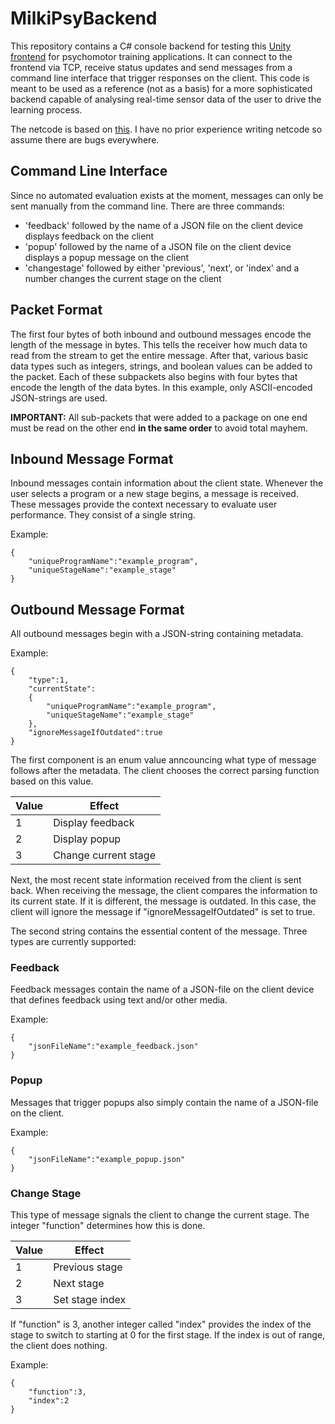 # MilkiPsyBackend

This repository contains a C# console backend for testing this [Unity frontend](https://github.com/arthurkehrwald/MilkiPsyFrontend) for psychomotor training applications. It can connect to the frontend via TCP, receive status updates and send messages from a command line interface that trigger responses on the client. This code is meant to be used as a reference (not as a basis) for a more sophisticated backend capable of analysing real-time sensor data of the user to drive the learning process.

The netcode is based on [this](https://github.com/tom-weiland/tcp-udp-networking). I have no prior experience writing netcode so assume there are bugs everywhere.

## Command Line Interface

Since no automated evaluation exists at the moment, messages can only be sent manually from the command line. There are three commands:

- 'feedback' followed by the name of a JSON file on the client device displays feedback on the client
- 'popup' followed by the name of a JSON file on the client device displays a popup message on the client
- 'changestage' followed by either 'previous', 'next', or 'index' and a number changes the current stage on the client

## Packet Format

The first four bytes of both inbound and outbound messages encode the length of the message in bytes. This tells the receiver how much data to read from the stream to get the entire message. After that, various basic data types such as integers, strings, and boolean values can be added to the packet. Each of these subpackets also begins with four bytes that encode the length of the data bytes. In this example, only ASCII-encoded JSON-strings are used.

**IMPORTANT:** All sub-packets that were added to a package on one end must be read on the other end **in the same order** to avoid total mayhem.

## Inbound Message Format

Inbound messages contain information about the client state. Whenever the user selects a program or a new stage begins, a message is received. These messages provide the context necessary to evaluate user performance. They consist of a single string.

Example:
```
{
    "uniqueProgramName":"example_program",
    "uniqueStageName":"example_stage"
}
```

## Outbound Message Format

All outbound messages begin with a JSON-string containing metadata.

Example:
```
{
    "type":1,
    "currentState":
    {
        "uniqueProgramName":"example_program",
        "uniqueStageName":"example_stage"
    },
    "ignoreMessageIfOutdated":true
}
```

The first component is an enum value anncouncing what type of message follows after the metadata. The client chooses the correct parsing function based on this value.

| Value | Effect |
|-|-|
| 1 | Display feedback |
| 2 | Display popup |
| 3 | Change current stage |

Next, the most recent state information received from the client is sent back. When receiving the message, the client compares the information to its current state. If it is different, the message is outdated. In this case, the client will ignore the message if "ignoreMessageIfOutdated" is set to true.

The second string contains the essential content of the message. Three types are currently supported:

### Feedback

Feedback messages contain the name of a JSON-file on the client device that defines feedback using text and/or other media.

Example:
```
{
    "jsonFileName":"example_feedback.json"
}
```

### Popup

Messages that trigger popups also simply contain the name of a JSON-file on the client. 

Example:
```
{
    "jsonFileName":"example_popup.json"
}
```

### Change Stage

This type of message signals the client to change the current stage. The integer "function" determines how this is done.

| Value | Effect |
|-|-|
| 1 | Previous stage |
| 2 | Next stage |
| 3 | Set stage index |

If "function" is 3, another integer called "index" provides the index of the stage to switch to starting at 0 for the first stage. If the index is out of range, the client does nothing.

Example:
```
{
    "function":3,
    "index":2
}
```
